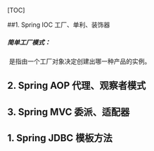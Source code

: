 [TOC]

##1.  Spring IOC 工厂、单利、装饰器

##### 简单工厂模式：

​	是指由一个工厂对象决定创建出哪一种产品的实例。





## 2.  Spring AOP 代理、观察者模式



## 3.  Spring MVC 委派、适配器



## 1.  Spring JDBC 模板方法



